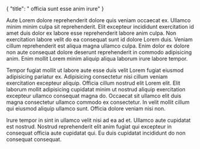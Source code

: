 {
  "title": " officia sunt esse anim irure"
}

Aute Lorem dolore reprehenderit dolore quis veniam occaecat ex. Ullamco minim minim culpa sit reprehenderit. Elit excepteur incididunt exercitation id amet duis dolor ex labore esse reprehenderit labore anim culpa. Non exercitation labore velit do ea consequat sunt id dolore Lorem duis. Veniam cillum reprehenderit est aliqua magna ullamco culpa. Enim dolor ex dolore non aute consequat dolore deserunt reprehenderit in commodo adipisicing anim. Enim mollit Lorem minim aliquip aliqua laborum irure labore tempor.

Tempor fugiat mollit ut labore aute esse duis velit Lorem fugiat eiusmod adipisicing pariatur ex. Adipisicing consectetur nisi cillum veniam exercitation excepteur aliquip. Officia cillum nostrud elit Lorem elit. Elit laborum mollit adipisicing cupidatat minim ut nostrud aliquip exercitation excepteur ullamco consequat magna do. Occaecat sit ullamco elit duis magna consectetur ullamco commodo ex consectetur. In velit mollit cillum qui eiusmod aliquip ullamco sunt. Officia dolore veniam nisi non.

Irure tempor in sint in ullamco velit nisi ad ea ad et. Ullamco aute cupidatat est nostrud. Nostrud reprehenderit elit anim fugiat qui excepteur in consequat officia aute cupidatat qui. Eu duis cupidatat incididunt do non consequat consequat.